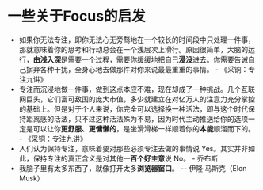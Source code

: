 # 一些关于Focus的启发


* 如果你无法专注，即你无法心无旁骛地在一个较长的时间段中只处理一件事，那就意味着你的思考和行动总会在一个浅层次上滑行。原因很简单，大脑的运行，**由浅入深**是需要一个过程，需要你缓缓地把自己**浸没**进去。你需要告诫自己摒弃各种干扰，全身心地去做那件对你来说最最重重的事情。 - 《采铜：专注九讲》
* 专注而沉浸地做一件事，做到这点本应不难，现在却成了一种挑战。几个互联网巨头，它们富可敌国的庞大市值，多少就建立在对亿万人的注意力充分掌控的基础上。但是对于个人来说，你完全可以选择换一种活法，即与这个时代保持距离感的活法，只不过这种活法殊为不易，因为时代主动推送给你的选项一定是可以让你**更舒服、更慵懒的**，是坐滑滑梯一样顺着你的**本能**顺溜而下的。 - 《采铜：专注九讲》
* 人们认为保持专注，意味着要对那些必须专注去做的事情说 Yes。其实并非如此，保持专注的真正含义是对其他**一百个好主意**说 No。 - 乔布斯
* 我脑子里有太多东西了，就像打开太多**浏览器窗口**。 -- 伊隆·马斯克（Elon Musk）